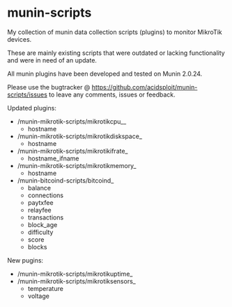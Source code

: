 munin-scripts
=============
My collection of munin data collection scripts (plugins) to monitor MikroTik devices.

These are mainly existing scripts that were outdated or lacking functionality and were in need of an update.

All munin plugins have been developed and tested on Munin 2.0.24.

Please use the bugtracker @ https://github.com/acidsploit/munin-scripts/issues to leave any comments, issues or feedback.

Updated plugins:
- /munin-mikrotik-scripts/mikrotikcpu__
	- hostname
- /munin-mikrotik-scripts/mikrotikdiskspace_
	- hostname
- /munin-mikrotik-scripts/mikrotikifrate_
	- hostname_ifname
- /munin-mikrotik-scripts/mikrotikmemory_
	- hostname
- /munin-bitcoind-scripts/bitcoind_
	- balance
	- connections
	- paytxfee
	- relayfee
	- transactions
	- block_age
	- difficulty
	- score
	- blocks

New pugins:
- /munin-mikrotik-scripts/mikrotikuptime_
- /munin-mikrotik-scripts/mikrotiksensors_
	- temperature
	- voltage

